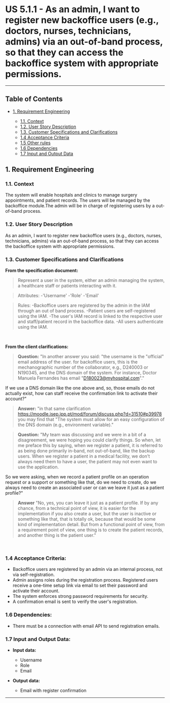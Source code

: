 ﻿# US 5.1.1 - As an admin, I want to register new backoffice users (e.g., doctors, nurses, technicians, admins) via an out-of-band process, so that they can access the backoffice system with appropriate permissions.

---

## Table of Contents

- [1. Requirement Engineering](#1-requirement-engineering)

    - [1.1. Context](#11-context)
    - [1.2. User Story Description](#12-user-story-description)
    - [1.3. Customer Specifications and Clarifications](#13-customer-specifications-and-clarifications)
    - [1.4 Acceptance Criteria](#14-acceptance-criteria-)
    - [1.5 Other rules](#15-other-rules)
    - [1.6 Dependencies](#16-dependencies)
    - [1.7 Input and Output Data](#17-input-and-output-data)



## 1. Requirement Engineering

### 1.1. Context

The system will enable hospitals and clinics to manage surgery appointments, and patient records. The users will be
managed by the backoffice module.The admin will be in charge of registering users by a out-of-band process.

### 1.2. User Story Description

As an admin, I want to register new backoffice users (e.g., doctors, nurses, technicians, admins) via an out-of-band process, so that they can access the backoffice system with appropriate permissions.

### 1.3. Customer Specifications and Clarifications

**From the specification document:**

>Represent a user in the system, either an admin managing the system, a healthcare staff or patients interacting with it.

>Attributes:
  -'Username'
  -'Role'
  -'Email'

>Rules:
  -Backoffice users are registered by the admin in the IAM through an out of band process.
  -Patient users are self-registered using the IAM.
  -The user's IAM record is linked to the respective user and staff/patient record in the backoffice data.
  -All users authenticate using the IAM.

<br>

**From the client clarifications:**

> **Question:** "In another answer you said: "the username is the "official" email address of the user. for backoffice users, this is the mechanographic number of the collaborator, e.g., D240003 or N190345, and the DNS domain of the system. For instance, Doctor Manuela Fernandes has email "D180023@myhospital.com"."


If we use a DNS domain like the one above and, so, those emails do not actually exist, how can staff receive the confirmation link to activate their account?"
>
> **Answer:** "in that same clarification https://moodle.isep.ipp.pt/mod/forum/discuss.php?d=31510#p39978 you may find that "The system must allow for an easy configuration of the DNS domain (e.g., environment variable)."


> **Question:** "My team was discussing and we were in a bit of a disagreement, we were hoping you could clarify things. So when, let me preface this by saying, when we register a patient, it is referred to as being done primarily in-band, not out-of-band, like the backup users. When we register a patient in a medical facility, we don't always need them to have a user, the patient may not even want to use the application.

So we were asking, when we record a patient profile on an operation request or a support or something like that, do we need to create, do we always need to create an associated user or can we leave it just as a patient profile?"
>
> **Answer** "No, yes, you can leave it just as a patient profile. If by any chance, from a technical point of view, it is easier for the implementation if you also create a user, but the user is inactive or something like that, that is totally ok, because that would be some kind of implementation detail. But from a functional point of view, from a requirement point of view, one thing is to create the patient records, and another thing is the patient user."

<br>

### 1.4 Acceptance Criteria:

- Backoffice users are registered by an admin via an internal process, not via self-registration.
- Admin assigns roles during the registration process.
Registered users receive a one-time setup link via email to set their password and activate their account.
- The system enforces strong password requirements for security.
- A confirmation email is sent to verify the user's registration.


### 1.6 Dependencies:

- There must be a connection with email API to send registration emails.

### 1.7 Input and Output Data:

- **Input data:**

    - Username
    - Role
    - Email


- **Output data:**

    - Email with register confirmation

  
---